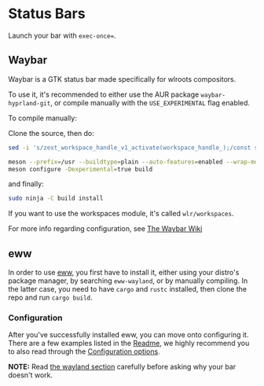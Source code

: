 # Status Bars

Launch your bar with `exec-once=`.

## Waybar

Waybar is a GTK status bar made specifically for wlroots compositors.

To use it, it's recommended to either use the AUR package `waybar-hyprland-git`, or compile manually with the `USE_EXPERIMENTAL` flag enabled.

To compile manually:

Clone the source, then do:
```sh
sed -i 's/zext_workspace_handle_v1_activate(workspace_handle_);/const std::string command = "hyprctl dispatch workspace " + name_;\n\tsystem(command.c_str());/g' src/modules/wlr/workspace_manager.cpp

meson --prefix=/usr --buildtype=plain --auto-features=enabled --wrap-mode=nodownload build
meson configure -Dexperimental=true build
```

and finally:
```sh
sudo ninja -C build install
```

If you want to use the workspaces module, it's called `wlr/workspaces`.

For more info regarding configuration, see [The Waybar Wiki](https://github.com/Alexays/Waybar/wiki)

## eww

In order to use [eww](https://github.com/elkowar/eww), you first have to
install it, either using your distro's package manager, by searching
`eww-wayland`, or by manually compiling. In the latter case, you need to
have `cargo` and `rustc` installed, then clone the repo and run `cargo build`.

### Configuration

After you've successfully installed eww, you can move onto configuring it.
There are a few examples listed in the [Readme](https://github.com/elkowar/eww),
we highly recommend you to also read through the
[Configuration options](https://elkowar.github.io/eww/configuration.html).

**NOTE:** Read
[the wayland section](https://elkowar.github.io/eww/configuration.html#wayland)
carefully before asking why your bar doesn't work.